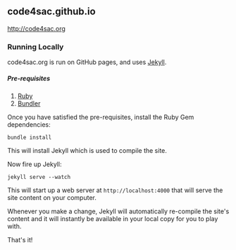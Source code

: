 ## code4sac.github.io

http://code4sac.org

### Running Locally

code4sac.org is run on GitHub pages, and uses [Jekyll][jekyll].

##### Pre-requisites

1. [Ruby][ruby]
2. [Bundler][bundler]

Once you have satisfied the pre-requisites, install the Ruby Gem dependencies:

    bundle install

This will install Jekyll which is used to compile the site.

Now fire up Jekyll:

    jekyll serve --watch

This will start up a web server at `http://localhost:4000` that will serve the site content on your computer.

Whenever you make a change, Jekyll will automatically re-compile the site's content and it will instantly be available in your local copy for you to play with.

That's it!

[jekyll]: http://jekyllrb.com/
[ruby]: https://www.ruby-lang.org/en/downloads/
[bundler]: http://bundler.io